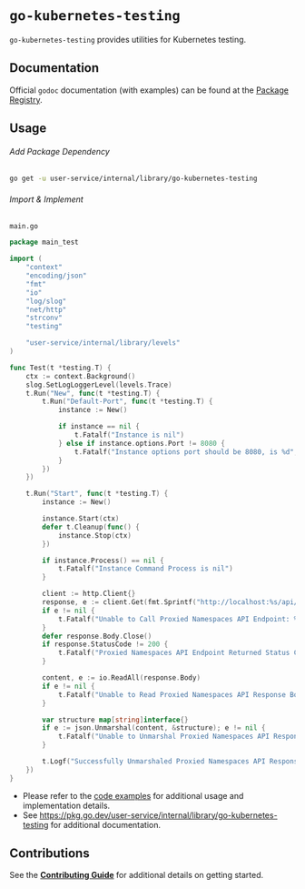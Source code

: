 # `go-kubernetes-testing`

`go-kubernetes-testing` provides utilities for Kubernetes testing.

## Documentation

Official `godoc` documentation (with examples) can be found at the [Package Registry](https://pkg.go.dev/user-service/internal/library/go-kubernetes-testing).

## Usage

###### Add Package Dependency

```bash
go get -u user-service/internal/library/go-kubernetes-testing
```

###### Import & Implement

`main.go`

```go
package main_test

import (
    "context"
    "encoding/json"
    "fmt"
    "io"
    "log/slog"
    "net/http"
    "strconv"
    "testing"

    "user-service/internal/library/levels"
)

func Test(t *testing.T) {
    ctx := context.Background()
    slog.SetLogLoggerLevel(levels.Trace)
    t.Run("New", func(t *testing.T) {
        t.Run("Default-Port", func(t *testing.T) {
            instance := New()

            if instance == nil {
                t.Fatalf("Instance is nil")
            } else if instance.options.Port != 8080 {
                t.Fatalf("Instance options port should be 8080, is %d", instance.options.Port)
            }
        })
    })

    t.Run("Start", func(t *testing.T) {
        instance := New()

        instance.Start(ctx)
        defer t.Cleanup(func() {
            instance.Stop(ctx)
        })

        if instance.Process() == nil {
            t.Fatalf("Instance Command Process is nil")
        }

        client := http.Client{}
        response, e := client.Get(fmt.Sprintf("http://localhost:%s/api/v1/namespaces", strconv.Itoa(instance.options.Port)))
        if e != nil {
            t.Fatalf("Unable to Call Proxied Namespaces API Endpoint: %v", e)
        }
        defer response.Body.Close()
        if response.StatusCode != 200 {
            t.Fatalf("Proxied Namespaces API Endpoint Returned Status Code: %d", response.StatusCode)
        }

        content, e := io.ReadAll(response.Body)
        if e != nil {
            t.Fatalf("Unable to Read Proxied Namespaces API Response Body: %v", e)
        }

        var structure map[string]interface{}
        if e := json.Unmarshal(content, &structure); e != nil {
            t.Fatalf("Unable to Unmarshal Proxied Namespaces API Response Body: %v", e)
        }

        t.Logf("Successfully Unmarshaled Proxied Namespaces API Response Body: %+v", structure)
    })
}
```

- Please refer to the [code examples](./example_test.go) for additional usage and implementation details.
- See https://pkg.go.dev/user-service/internal/library/go-kubernetes-testing for additional documentation.

## Contributions

See the [**Contributing Guide**](CONTRIBUTING.md) for additional details on getting started.
